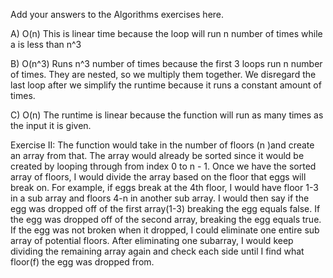 Add your answers to the Algorithms exercises here.

A) O(n) This is linear time because the loop will run n number of times while a is less than n^3

B) O(n^3) Runs n^3 number of times because the first 3 loops run n number of times. They are nested, so we multiply them together. We disregard the last loop after we simplify the runtime because it runs a constant amount of times.

C) O(n) The runtime is linear because the function will run as many times as the input it is given.

Exercise II:
The function would take in the number of floors (n )and create an array from that. The array would already be sorted since it would be created by looping through from index 0 to n - 1. Once we have the sorted array of floors, I would divide the array based on the floor that eggs will break on. For example, if eggs break at the 4th floor, I would have floor 1-3 in a sub array and floors 4-n in another sub array. I would then say if the egg was dropped off of the first array(1-3) breaking the egg equals false. If the egg was dropped off of the second array, breaking the egg equals true. If the egg was not broken when it dropped, I could eliminate one entire sub array of potential floors. After eliminating one subarray, I would keep dividing the remaining array again and check each side until I find what floor(f) the egg was dropped from.
